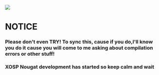 ![](http://s21.postimg.org/w9nhupo1j/user4968383_pic43635_1391879040.png)


# NOTICE

### Please don't even TRY! To sync this, cause if you do,I'll know you do it cause you will come to me asking about compilation errors or other stuff! 
### XOSP Nougat development has started so keep calm and wait
